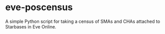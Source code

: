 eve-poscensus
=============

A simple Python script for taking a census of SMAs and CHAs attached to Starbases in Eve Online.